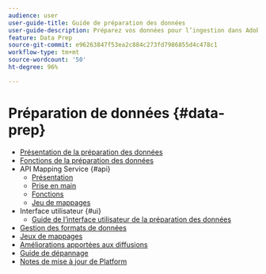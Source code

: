 ```yaml
---
audience: user
user-guide-title: Guide de préparation des données
user-guide-description: Préparez vos données pour l’ingestion dans Adobe Experience Platform.
feature: Data Prep
source-git-commit: e96263847f53ea2c884c273fd7986855d4c478c1
workflow-type: tm+mt
source-wordcount: '50'
ht-degree: 96%

---
```



# Préparation de données {#data-prep}

- [Présentation de la préparation des données](home.md)
- [Fonctions de la préparation des données](functions.md)
- API Mapping Service {#api}
   - [Présentation](./api/overview.md)
   - [Prise en main](./api/getting-started.md)
   - [Fonctions](./api/functions.md)
   - [Jeu de mappages](./api/mapping-set.md)
- Interface utilisateur {#ui}
   - [Guide de l’interface utilisateur de la préparation des données](./ui/mapping.md)
- [Gestion des formats de données](./data-handling.md)
- [Jeux de mappages](mapping-set.md)
- [Améliorations apportées aux diffusions](upserts.md)
- [Guide de dépannage](troubleshooting-guide.md)
- [Notes de mise à jour de Platform](https://docs.adobe.com/content/help/fr-FR/experience-platform/release-notes/latest.html)
